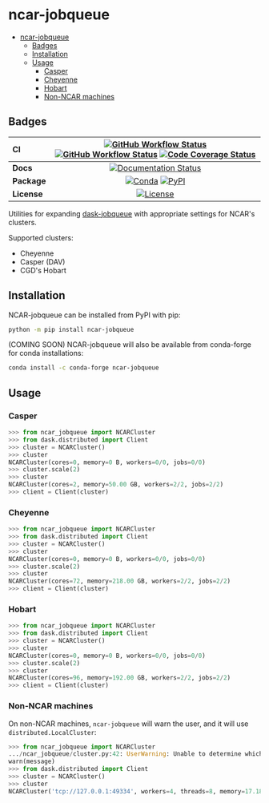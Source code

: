 # ncar-jobqueue

- [ncar-jobqueue](#ncar-jobqueue)
  - [Badges](#badges)
  - [Installation](#installation)
  - [Usage](#usage)
    - [Casper](#casper)
    - [Cheyenne](#cheyenne)
    - [Hobart](#hobart)
    - [Non-NCAR machines](#non-ncar-machines)

## Badges

| CI          | [![GitHub Workflow Status][github-ci-badge]][github-ci-link] [![GitHub Workflow Status][github-lint-badge]][github-lint-link] [![Code Coverage Status][codecov-badge]][codecov-link] |
| :---------- | :----------------------------------------------------------------------------------------------------------------------------------------------------------------------------------: |
| **Docs**    |                                                                    [![Documentation Status][rtd-badge]][rtd-link]                                                                    |
| **Package** |                                                         [![Conda][conda-badge]][conda-link] [![PyPI][pypi-badge]][pypi-link]                                                         |
| **License** |                                                                        [![License][license-badge]][repo-link]                                                                        |

Utilities for expanding [dask-jobqueue](https://dask-jobqueue.readthedocs.io/en/latest/) with appropriate settings for NCAR's clusters.

Supported clusters:

- Cheyenne
- Casper (DAV)
- CGD's Hobart

## Installation

NCAR-jobqueue can be installed from PyPI with pip:

```bash
python -m pip install ncar-jobqueue
```

(COMING SOON)
NCAR-jobqueue will also be available from conda-forge for conda installations:

```bash
conda install -c conda-forge ncar-jobqueue
```

## Usage

### Casper

```python
>>> from ncar_jobqueue import NCARCluster
>>> from dask.distributed import Client
>>> cluster = NCARCluster()
>>> cluster
NCARCluster(cores=0, memory=0 B, workers=0/0, jobs=0/0)
>>> cluster.scale(2)
>>> cluster
NCARCluster(cores=2, memory=50.00 GB, workers=2/2, jobs=2/2)
>>> client = Client(cluster)
```

### Cheyenne

```python
>>> from ncar_jobqueue import NCARCluster
>>> from dask.distributed import Client
>>> cluster = NCARCluster()
>>> cluster
NCARCluster(cores=0, memory=0 B, workers=0/0, jobs=0/0)
>>> cluster.scale(2)
>>> cluster
NCARCluster(cores=72, memory=218.00 GB, workers=2/2, jobs=2/2)
>>> client = Client(cluster)
```

### Hobart

```python
>>> from ncar_jobqueue import NCARCluster
>>> from dask.distributed import Client
>>> cluster = NCARCluster()
>>> cluster
NCARCluster(cores=0, memory=0 B, workers=0/0, jobs=0/0)
>>> cluster.scale(2)
>>> cluster
NCARCluster(cores=96, memory=192.00 GB, workers=2/2, jobs=2/2)
>>> client = Client(cluster)
```

### Non-NCAR machines

On non-NCAR machines, `ncar-jobqueue` will warn the user, and it will use `distributed.LocalCluster`:

```python
>>> from ncar_jobqueue import NCARCluster
.../ncar_jobqueue/cluster.py:42: UserWarning: Unable to determine which NCAR cluster you are running on... Returning a `distributed.LocalCluster` class.
warn(message)
>>> from dask.distributed import Client
>>> cluster = NCARCluster()
>>> cluster
NCARCluster('tcp://127.0.0.1:49334', workers=4, threads=8, memory=17.18 GB)
```

[github-ci-badge]: https://img.shields.io/github/workflow/status/NCAR/ncar-jobqueue/CI?label=CI&logo=github&style=for-the-badge
[github-lint-badge]: https://img.shields.io/github/workflow/status/NCAR/ncar-jobqueue/linting?label=linting&logo=github&style=for-the-badge
[github-ci-link]: https://github.com/NCAR/ncar-jobqueue/actions?query=workflow%3ACI
[github-lint-link]: https://github.com/NCAR/ncar-jobqueue/actions?query=workflow%3Alinting
[codecov-badge]: https://img.shields.io/codecov/c/github/NCAR/ncar-jobqueue.svg?logo=codecov&style=for-the-badge
[codecov-link]: https://codecov.io/gh/NCAR/ncar-jobqueue
[rtd-badge]: https://img.shields.io/readthedocs/ncar-jobqueue/latest.svg?style=for-the-badge
[rtd-link]: https://ncar-jobqueue.readthedocs.io/en/latest/?badge=latest
[pypi-badge]: https://img.shields.io/pypi/v/ncar-jobqueue?logo=pypi&style=for-the-badge
[pypi-link]: https://pypi.org/project/ncar-jobqueue
[conda-badge]: https://img.shields.io/conda/vn/conda-forge/ncar-jobqueue?logo=anaconda&style=for-the-badge
[conda-link]: https://anaconda.org/conda-forge/ncar-jobqueue
[license-badge]: https://img.shields.io/github/license/NCAR/ncar-jobqueue?style=for-the-badge
[repo-link]: https://github.com/NCAR/ncar-jobqueue
